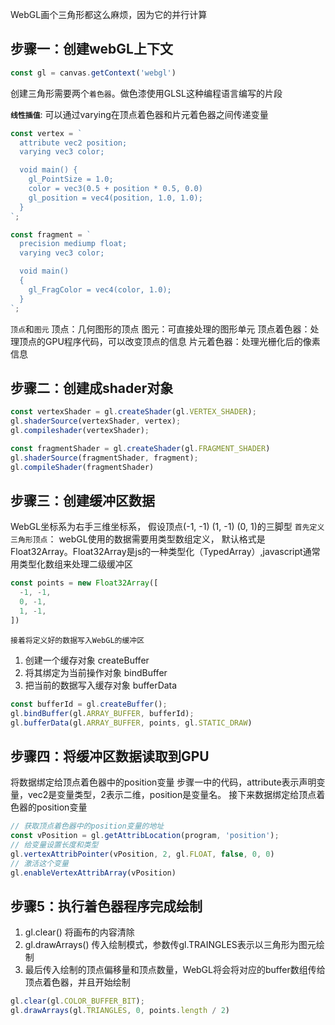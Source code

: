 WebGL画个三角形都这么麻烦，因为它的并行计算

## 步骤一：创建webGL上下文
```js
const gl = canvas.getContext('webgl')
```
创建三角形需要两个`着色器`。做色漆使用GLSL这种编程语言编写的片段

**`线性插值`**: 可以通过varying在顶点着色器和片元着色器之间传递变量
```js
const vertex = `
  attribute vec2 position;
  varying vec3 color;

  void main() {
    gl_PointSize = 1.0;
    color = vec3(0.5 + position * 0.5, 0.0)
    gl_position = vec4(position, 1.0, 1.0);
  }
`;

const fragment = `
  precision mediump float;
  varying vec3 color;

  void main()
  {
    gl_FragColor = vec4(color, 1.0);
  }
`;
```
`顶点`和`图元`
顶点：几何图形的顶点
图元：可直接处理的图形单元
顶点着色器：处理顶点的GPU程序代码，可以改变顶点的信息
片元着色器：处理光栅化后的像素信息

## 步骤二：创建成shader对象
```js
const vertexShader = gl.createShader(gl.VERTEX_SHADER);
gl.shaderSource(vertexShader, vertex);
gl.compileshader(vertexShader);

const fragmentShader = gl.createShader(gl.FRAGMENT_SHADER)
gl.shaderSource(fragmentShader, fragment);
gl.compileShader(fragmentShader)
```

## 步骤三：创建缓冲区数据
WebGL坐标系为右手三维坐标系， 假设顶点(-1, -1)  (1, -1)  (0, 1)的三脚型
`首先定义三角形顶点`： webGL使用的数据需要用类型数组定义， 默认格式是Float32Array。Float32Array是js的一种类型化（TypedArray）,javascript通常用类型化数组来处理二级缓冲区
```js
const points = new Float32Array([
  -1, -1,
  0, -1,
  1, -1,
])
```
`接着将定义好的数据写入WebGL的缓冲区`
1. 创建一个缓存对象   createBuffer
2. 将其绑定为当前操作对象   bindBuffer
3. 把当前的数据写入缓存对象   bufferData
```js
const bufferId = gl.createBuffer();
gl.bindBuffer(gl.ARRAY_BUFFER, bufferId);
gl.bufferData(gl.ARRAY_BUFFER, points, gl.STATIC_DRAW)
```

## 步骤四：将缓冲区数据读取到GPU
将数据绑定给顶点着色器中的position变量
步骤一中的代码，attribute表示声明变量，vec2是变量类型，2表示二维，position是变量名。
接下来数据绑定给顶点着色器的position变量
```js
// 获取顶点着色器中的position变量的地址
const vPosition = gl.getAttribLocation(program, 'position');
// 给变量设置长度和类型
gl.vertexAttribPointer(vPosition, 2, gl.FLOAT, false, 0, 0)
// 激活这个变量
gl.enableVertexAttribArray(vPosition)
```

## 步骤5：执行着色器程序完成绘制
1. gl.clear() 将画布的内容清除
2. gl.drawArrays() 传入绘制模式，参数传gl.TRAINGLES表示以三角形为图元绘制
3. 最后传入绘制的顶点偏移量和顶点数量，WebGL将会将对应的buffer数组传给顶点着色器，并且开始绘制
```js
gl.clear(gl.COLOR_BUFFER_BIT);
gl.drawArrays(gl.TRIANGLES, 0, points.length / 2)
```
